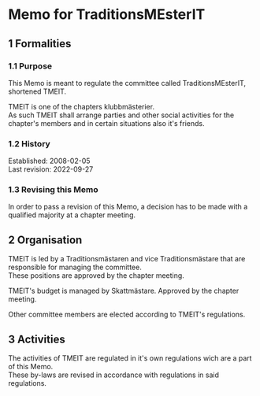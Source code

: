 # Memo for TraditionsMEsterIT

## 1 Formalities

### 1.1 Purpose

This Memo is meant to regulate the committee called TraditionsMEsterIT, shortened TMEIT.

TMEIT is one of the chapters klubbmästerier.  
As such TMEIT shall arrange parties and other social activities for the chapter's members and in certain situations also it's friends.

### 1.2 History

Established: 2008-02-05  
Last revision: 2022-09-27

### 1.3 Revising this Memo

In order to pass a revision of this Memo, a decision has to be made with a qualified majority at a chapter meeting.

## 2 Organisation

TMEIT is led by a Traditionsmästaren and vice Traditionsmästare that are responsible for managing the committee.  
These positions are approved by the chapter meeting.

TMEIT's budget is managed by Skattmästare.
Approved by the chapter meeting.

Other committee members are elected according to TMEIT's regulations.

## 3 Activities

The activities of TMEIT are regulated in it's own regulations wich are a part of this Memo.  
These by-laws are revised in accordance with regulations in said regulations.
